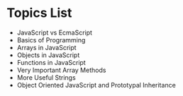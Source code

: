 # Topics List

 - JavaScript vs EcmaScript
 - Basics of Programming
 - Arrays in JavaScript
 - Objects in JavaScript
 - Functions in JavaScript
 - Very Important Array Methods
 - More Useful Strings
 - Object Oriented JavaScript and Prototypal Inheritance
